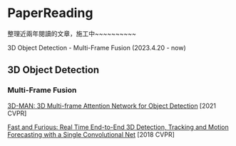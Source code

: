 # PaperReading

整理近兩年閱讀的文章，施工中~~~~~~~~~~

3D Object Detection - Multi-Frame Fusion (2023.4.20 - now)  


## 3D Object Detection
### Multi-Frame Fusion

[3D-MAN: 3D Multi-frame Attention Network for Object Detection](https://arxiv.org/abs/2012.12395) [2021 CVPR]  

[Fast and Furious: Real Time End-to-End 3D Detection, Tracking and Motion Forecasting with a Single Convolutional Net](https://arxiv.org/abs/2012.12395) [2018 CVPR]
